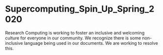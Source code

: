 # Supercomputing_Spin_Up_Spring_2020

Research Computing is working to foster an inclusive and welcoming culture for everyone in our community. We recognize there is some non-inclusive language being used in our documents. We are working to resolve this.
